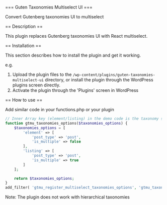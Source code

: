 === Guten Taxonomies Multiselect UI ===

Convert Gutenberg taxonomies UI to multiselect

== Description ==

This plugin replaces Gutenberg taxonomies UI with React multiselect.

== Installation ==

This section describes how to install the plugin and get it working.

e.g.

1. Upload the plugin files to the `/wp-content/plugins/guten-taxonomies-multiselect-ui` directory, or install the plugin through the WordPress plugins screen directly.
1. Activate the plugin through the 'Plugins' screen in WordPress

== How to use ==

Add similar code in your functions.php or your plugin

```php
// Inner Array key (element/listing) in the demo code is the taxonomy slug
function gtmu_taxonomies_options($taxonomies_options) {
	$taxonomies_options = [
		'element' => [
			'post_type' => 'post',
			'is_multiple' => false
		],
		'listing' => [
			'post_type' => 'post',
			'is_multiple' => true
		]
	];

	return $taxonomies_options;
}
add_filter( 'gtmu_register_multiselect_taxonomies_options', 'gtmu_taxonomies_options' );
```

Note: The plugin does not work with hierarchical taxonomies
